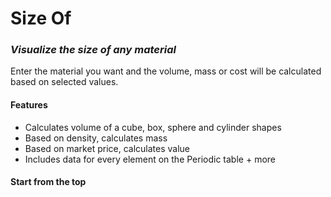 # Size Of

### _Visualize the size of any material_
Enter the material you want and the volume, mass or cost will be calculated based on selected values.

#### Features
- Calculates volume of a cube, box, sphere and cylinder shapes
- Based on density, calculates mass
- Based on market price, calculates value
- Includes data for every element on the Periodic table + more

#### Start from the top

